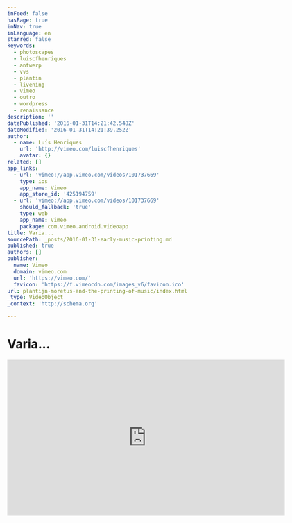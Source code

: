 ```yaml
---
inFeed: false
hasPage: true
inNav: true
inLanguage: en
starred: false
keywords:
  - photoscapes
  - luiscfhenriques
  - antwerp
  - vvs
  - plantin
  - livening
  - vimeo
  - outro
  - wordpress
  - renaissance
description: ''
datePublished: '2016-01-31T14:21:42.548Z'
dateModified: '2016-01-31T14:21:39.252Z'
author:
  - name: Luís Henriques
    url: 'http://vimeo.com/luiscfhenriques'
    avatar: {}
related: []
app_links:
  - url: 'vimeo://app.vimeo.com/videos/101737669'
    type: ios
    app_name: Vimeo
    app_store_id: '425194759'
  - url: 'vimeo://app.vimeo.com/videos/101737669'
    should_fallback: 'true'
    type: web
    app_name: Vimeo
    package: com.vimeo.android.videoapp
title: Varia...
sourcePath: _posts/2016-01-31-early-music-printing.md
published: true
authors: []
publisher:
  name: Vimeo
  domain: vimeo.com
  url: 'https://vimeo.com/'
  favicon: 'https://f.vimeocdn.com/images_v6/favicon.ico'
url: plantijn-moretus-and-the-printing-of-music/index.html
_type: VideoObject
_context: 'http://schema.org'

---
```

# Varia...

<iframe src="https://cdn.embedly.com/widgets/media.html?src=https%3A%2F%2Fplayer.vimeo.com%2Fvideo%2F101737669&amp;url=https%3A%2F%2Fvimeo.com%2F101737669&amp;image=http%3A%2F%2Fi.vimeocdn.com%2Fvideo%2F497837250_640.jpg&amp;key=b7d04c9b404c499eba89ee7072e1c4f7&amp;type=text%2Fhtml&amp;schema=vimeo" width="640" height="360" scrolling="no" frameborder="0" allowfullscreen="allowfullscreen" style=""></iframe>